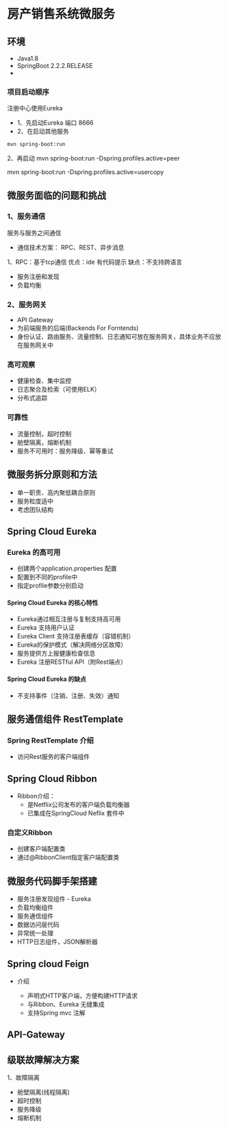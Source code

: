 # 房产销售系统微服务

## 环境
- Java1.8
- SpringBoot 2.2.2.RELEASE
-  

### 项目启动顺序
注册中心使用Eureka
- 1、先启动Eureka 端口 8666
- 2、在启动其他服务
```bash
mvn spring-boot:run
```


2、再启动
mvn spring-boot:run -Dspring.profiles.active=peer

mvn spring-boot:run -Dspring.profiles.active=usercopy 



## 微服务面临的问题和挑战
### 1、服务通信
服务与服务之间通信
- 通信技术方案： RPC、REST、异步消息

1、RPC：基于tcp通信 
优点：ide 有代码提示 缺点：不支持跨语言

- 服务注册和发现
- 负载均衡

### 2、服务网关
- API Gateway
- 为前端服务的后端(Backends For Forntends)
- 身份认证、路由服务、流量控制、日志通知可放在服务网关，具体业务不应放在服务网关中

### 高可观察
- 健康检查、集中监控
- 日志聚合及检索（可使用ELK）
- 分布式追踪

### 可靠性
- 流量控制，超时控制
- 舱壁隔离，熔断机制
- 服务不可用时：服务降级、幂等重试

## 微服务拆分原则和方法
- 单一职责、高内聚低耦合原则
- 服务粒度适中
- 考虑团队结构

## Spring Cloud Eureka
### Eureka 的高可用
- 创建两个application.properties 配置
- 配置到不同的profile中
- 指定profile参数分别启动

#### Spring Cloud Eureka 的核心特性
- Eureka通过相互注册与复制支持高可用
- Eureka 支持用户认证
- Eureka Client 支持注册表缓存（容错机制）
- Eureka的保护模式（解决网络分区故障）
- 服务提供方上报健康检查信息
- Eureka 注册RESTful API（附Rest端点）

#### Spring Cloud Eureka 的缺点
- 不支持事件（注销、注册、失效）通知

## 服务通信组件 RestTemplate
### Spring RestTemplate 介绍
- 访问Rest服务的客户端组件 


## Spring Cloud Ribbon
- Ribbon介绍：
    - 是Netflix公司发布的客户端负载均衡器
    - 已集成在SpringCloud Neflix 套件中
### 自定义Ribbon
- 创建客户端配置类
- 通过@RibbonClient指定客户端配置类

## 微服务代码脚手架搭建
- 服务注册发现组件 - Eureka
- 负载均衡组件
- 服务通信组件
- 数据访问层代码
- 异常统一处理
- HTTP日志组件，JSON解析器


## Spring cloud Feign
- 介绍

    - 声明式HTTP客户端，方便构建HTTP请求
    - 与Ribbon、Eureka 无缝集成
    - 支持Spring mvc 注解
   
 ## API-Gateway
 
 
 ## 级联故障解决方案
 1、故障隔离
 - 舱壁隔离(线程隔离)
 - 超时控制
 - 服务降级
 - 熔断机制